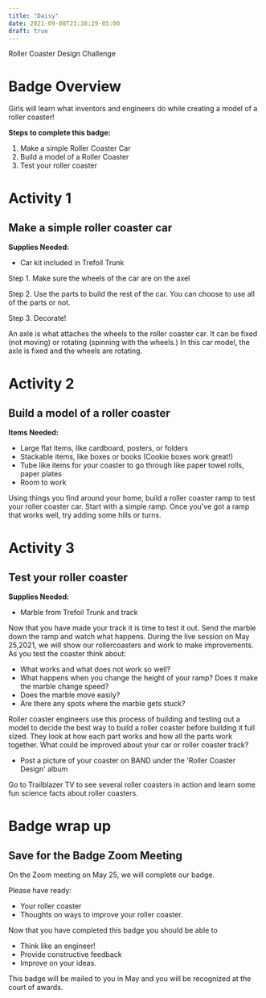 ```yaml
---
title: "Daisy"
date: 2021-09-08T23:38:29-05:00
draft: true
---
```

Roller Coaster Design Challenge

# Badge Overview

Girls will learn what inventors and engineers do while creating a model of a roller coaster!

**Steps to complete this badge:**

1. Make a simple Roller Coaster Car
2. Build a model of a Roller Coaster
3. Test your roller coaster

# Activity 1

## Make a simple roller coaster car

**Supplies Needed:**

- Car kit included in Trefoil Trunk

Step 1. Make sure the wheels of the car are on the axel

Step 2. Use the parts to build the rest of the car. You can choose to use all of the parts or not.

Step 3. Decorate!

An axle is what attaches the wheels to the roller coaster car. It can be fixed (not moving) or rotating (spinning with the wheels.) In this car model, the axle is fixed and the wheels are rotating.

# Activity 2

## Build a model of a roller coaster

**Items Needed:**

- Large flat items, like cardboard, posters, or folders
- Stackable items, like boxes or books (Cookie boxes work great!)
- Tube like items for your coaster to go through like paper towel rolls, paper plates
- Room to work

Using things you find around your home, build a roller coaster ramp to test your roller coaster car. Start with a simple ramp. Once you&#39;ve got a ramp that works well, try adding some hills or turns.

# Activity 3

## Test your roller coaster

**Supplies Needed:**

- Marble from Trefoil Trunk and track

Now that you have made your track it is time to test it out. Send the marble down the ramp and watch what happens. During the live session on May 25,2021, we will show our rollercoasters and work to make improvements. As you test the coaster think about:

  - What works and what does not work so well?
  - What happens when you change the height of your ramp? Does it make the marble change speed?
  - Does the marble move easily?
  - Are there any spots where the marble gets stuck?

Roller coaster engineers use this process of building and testing out a model to decide the best way to build a roller coaster before building it full sized. They look at how each part works and how all the parts work together. What could be improved about your car or roller coaster track?

- Post a picture of your coaster on BAND under the &#39;Roller Coaster Design&#39; album

Go to Trailblazer TV to see several roller coasters in action and learn some fun science facts about roller coasters.

# Badge wrap up

## Save for the Badge Zoom Meeting

On the Zoom meeting on May 25, we will complete our badge.

Please have ready:

- Your roller coaster
- Thoughts on ways to improve your roller coaster.

Now that you have completed this badge you should be able to

- Think like an engineer!
- Provide constructive feedback
- Improve on your ideas.

This badge will be mailed to you in May and you will be recognized at the court of awards.

